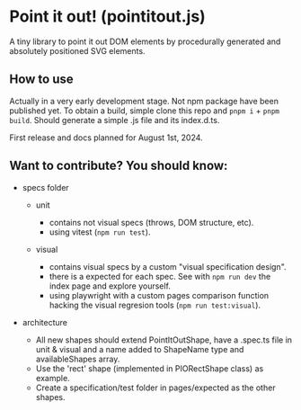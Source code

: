 # Point it out! (pointitout.js)

A tiny library to point it out DOM elements by procedurally generated and 
absolutely positioned SVG elements.

## How to use
Actually in a very early development stage. Not npm package have been published
yet. To obtain a build, simple clone this repo and `pnpm i` + `pnpm build`.
Should generate a simple .js file and its index.d.ts.

First release and docs planned for August 1st, 2024.

## Want to contribute? You should know:
- specs folder

    - unit
        - contains not visual specs (throws, DOM structure, etc).
        - using vitest (`npm run test`).

    - visual
        - contains visual specs by a custom "visual specification design".
        - there is a expected for each spec. See with `npm run dev` the index page and explore yourself.
        - using playwright with a custom pages comparison function hacking the visual regresion tools (`npm run test:visual`).

- architecture
    - All new shapes should extend PointItOutShape, have a .spec.ts file in unit & visual and a name added to ShapeName type and availableShapes array.
    - Use the 'rect' shape (implemented in PIORectShape class) as example.
    - Create a specification/test folder in pages/expected as the other shapes.